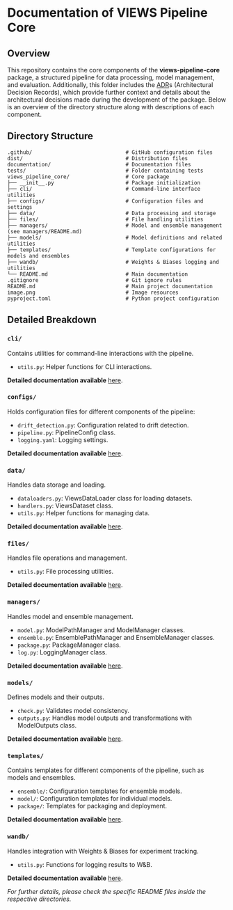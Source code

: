 
# Documentation of VIEWS Pipeline Core

## Overview
This repository contains the core components of the **views-pipeline-core** package, a structured pipeline for data processing, model management, and evaluation. Additionally, this folder includes the [ADR](https://github.com/views-platform/views-pipeline-core/tree/main/documentation/ADRs)s (Architectural Decision Records), which provide further context and details about the architectural decisions made during the development of the package. Below is an overview of the directory structure along with descriptions of each component.

## Directory Structure

```
.github/                              # GitHub configuration files
dist/                                 # Distribution files
documentation/                        # Documentation files
tests/                                # Folder containing tests
views_pipeline_core/                  # Core package
├── __init__.py                       # Package initialization
├── cli/                              # Command-line interface utilities
├── configs/                          # Configuration files and settings
├── data/                             # Data processing and storage
├── files/                            # File handling utilities
├── managers/                         # Model and ensemble management (see managers/README.md)
├── models/                           # Model definitions and related utilities
├── templates/                        # Template configurations for models and ensembles
├── wandb/                            # Weights & Biases logging and utilities
└── README.md                         # Main documentation
.gitignore                            # Git ignore rules 
README.md                             # Main project documentation
image.png                             # Image resources
pyproject.toml                        # Python project configuration

```

## Detailed Breakdown

### `cli/`
Contains utilities for command-line interactions with the pipeline.
- `utils.py`: Helper functions for CLI interactions.

**Detailed documentation available** [here](https://github.com/views-platform/views-pipeline-core/tree/main/views_pipeline_core/cli).

### `configs/`
Holds configuration files for different components of the pipeline:
- `drift_detection.py`: Configuration related to drift detection.
- `pipeline.py`: PipelineConfig class.
- `logging.yaml`: Logging settings.

**Detailed documentation available** [here](https://github.com/views-platform/views-pipeline-core/tree/main/views_pipeline_core/configs).

### `data/`
Handles data storage and loading.
- `dataloaders.py`: ViewsDataLoader class for loading datasets.
- `handlers.py`: ViewsDataset class.
- `utils.py`: Helper functions for managing data.

**Detailed documentation available** [here](https://github.com/views-platform/views-pipeline-core/tree/main/views_pipeline_core/dataloaders).

### `files/`
Handles file operations and management.
- `utils.py`: File processing utilities.

**Detailed documentation available** [here](https://github.com/views-platform/views-pipeline-core/tree/main/views_pipeline_core/files).

### `managers/`
Handles model and ensemble management. 
- `model.py`: ModelPathManager and ModelManager classes.
- `ensemble.py`: EnsemblePathManager and EnsembleManager classes.
- `package.py`: PackageManager class.
- `log.py`: LoggingManager class.

**Detailed documentation available** [here](https://github.com/views-platform/views-pipeline-core/tree/main/views_pipeline_core/managers).

### `models/`
Defines models and their outputs.
- `check.py`: Validates model consistency.
- `outputs.py`: Handles model outputs and transformations with ModelOutputs class.

**Detailed documentation available** [here](https://github.com/views-platform/views-pipeline-core/tree/main/views_pipeline_core/models).

### `templates/`
Contains templates for different components of the pipeline, such as models and ensembles.
- `ensemble/`: Configuration templates for ensemble models.
- `model/`: Configuration templates for individual models.
- `package/`: Templates for packaging and deployment.

**Detailed documentation available** [here](https://github.com/views-platform/views-pipeline-core/tree/main/views_pipeline_core/templates).

### `wandb/`
Handles integration with Weights & Biases for experiment tracking.
- `utils.py`: Functions for logging results to W&B.

**Detailed documentation available** [here](https://github.com/views-platform/views-pipeline-core/tree/main/views_pipeline_core/wandb).



*For further details, please check the specific README files inside the respective directories.*
















